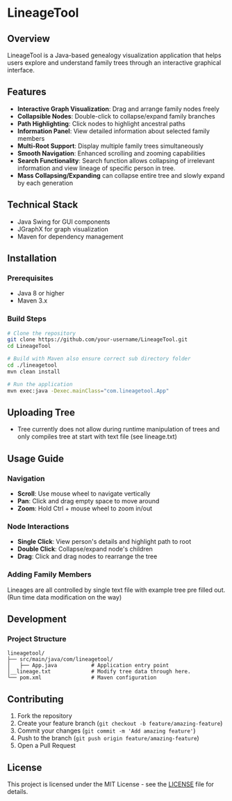 # LineageTool

## Overview
LineageTool is a Java-based genealogy visualization application that helps users explore and understand family trees through an interactive graphical interface.

## Features
- **Interactive Graph Visualization**: Drag and arrange family nodes freely
- **Collapsible Nodes**: Double-click to collapse/expand family branches
- **Path Highlighting**: Click nodes to highlight ancestral paths
- **Information Panel**: View detailed information about selected family members
- **Multi-Root Support**: Display multiple family trees simultaneously
- **Smooth Navigation**: Enhanced scrolling and zooming capabilities
- **Search Functionality**: Search function allows collapsing of irrelevant information and view lineage of specific person in tree.
- **Mass Collapsing/Expanding** can collapse entire tree and slowly expand by each generation

## Technical Stack
- Java Swing for GUI components
- JGraphX for graph visualization
- Maven for dependency management

## Installation

### Prerequisites
- Java 8 or higher
- Maven 3.x

### Build Steps
```sh
# Clone the repository
git clone https://github.com/your-username/LineageTool.git
cd LineageTool

# Build with Maven also ensure correct sub directory folder
cd ./lineagetool
mvn clean install

# Run the application
mvn exec:java -Dexec.mainClass="com.lineagetool.App"
```

## Uploading Tree
- Tree currently does not allow during runtime manipulation of trees and only compiles tree at start with text file (see lineage.txt)

## Usage Guide 

### Navigation
- **Scroll**: Use mouse wheel to navigate vertically
- **Pan**: Click and drag empty space to move around
- **Zoom**: Hold Ctrl + mouse wheel to zoom in/out

### Node Interactions
- **Single Click**: View person's details and highlight path to root
- **Double Click**: Collapse/expand node's children
- **Drag**: Click and drag nodes to rearrange the tree

### Adding Family Members
Lineages are all controlled by single text file with example tree pre filled out.
(Run time data modification on the way)

## Development

### Project Structure
```
lineagetool/
├── src/main/java/com/lineagetool/
│   ├── App.java           # Application entry point
│__lineage.txt             # Modify tree data through here. 
└── pom.xml                # Maven configuration
```

## Contributing
1. Fork the repository
2. Create your feature branch (`git checkout -b feature/amazing-feature`)
3. Commit your changes (`git commit -m 'Add amazing feature'`)
4. Push to the branch (`git push origin feature/amazing-feature`)
5. Open a Pull Request

## License
This project is licensed under the MIT License - see the [LICENSE](LICENSE) file for details.
